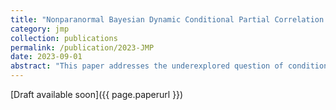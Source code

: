 ```yaml
---
title: "Nonparanormal Bayesian Dynamic Conditional Partial Correlation Model with Multivariate Volatility Applications"
category: jmp
collection: publications
permalink: /publication/2023-JMP
date: 2023-09-01
abstract: "This paper addresses the underexplored question of conditional independence in financial econometrics by introducing a novel approach to estimate dynamic conditional partial correlations. Unlike traditional multivariate volatility models that predominantly focus on conditional correlations, this study employs a dynamic framework that utilizes precision matrices \( \mathbf{P}_{t} \). The method integrates elements from Dynamic Conditional GARCH (DCC–GARCH) and Dynamic Correlation MSV (DC–MSV) models, and further enhances them by incorporating a Bayesian Nonparanormal approach for rank likelihood construction. The methodology is aiming to handle high-dimensional settings, employing a Metropolis-Hasting within Gibbs sampling algorithm for Bayesian estimation. The paper makes two primary contributions: First, it offers a nuanced measure for conditional dependence by focusing on conditional partial correlations rather than conditional correlations, thereby capturing intricate asset dependencies. Second, it introduces a computationally efficient Bayesian estimation procedure that deals with the challenges posed by high dimensionality."
---
```


[Draft available soon]({{ page.paperurl }})

